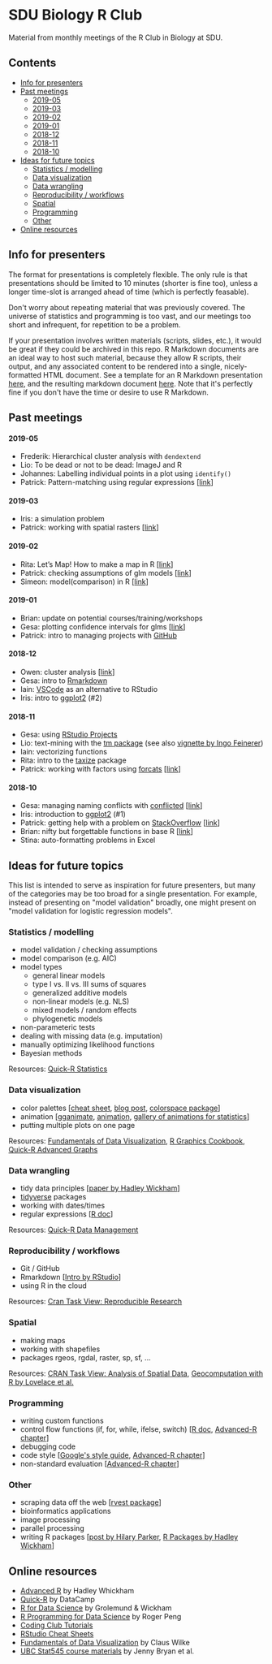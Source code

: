 
SDU Biology R Club
==================

Material from monthly meetings of the R Club in Biology at SDU.

## Contents
- [Info for presenters](#presenter-notes)
- [Past meetings](#past-meetings)
  - [2019-05](#2019-05)
  - [2019-03](#2019-03)
  - [2019-02](#2019-02)
  - [2019-01](#2019-01)
  - [2018-12](#2018-12)
  - [2018-11](#2018-11)
  - [2018-10](#2018-10)
- [Ideas for future topics](#topic-ideas)
  - [Statistics / modelling](#statistics)
  - [Data visualization](#data-viz)
  - [Data wrangling](#data-wrangling)
  - [Reproducibility / workflows](#reproducibility)
  - [Spatial](#spatial)
  - [Programming](#programming)
  - [Other](#other)
- [Online resources](#online-resources)
  


## <a name="presenter-notes"></a>Info for presenters

The format for presentations is completely flexible. The only rule is that presentations should be limited to 10 minutes (shorter is fine too), unless a longer time-slot is arranged ahead of time (which is perfectly feasable).

Don't worry about repeating material that was previously covered. The universe of statistics and programming is too vast, and our meetings too short and infrequent, for repetition to be a problem.

If your presentation involves written materials (scripts, slides, etc.), it would be great if they could be archived in this repo. R Markdown documents are an ideal way to host such material, because they allow R scripts, their output, and any associated content to be rendered into a single, nicely-formatted HTML document. See a template for an R Markdown presentation [here](template.Rmd), and the resulting markdown document [here](template.md). Note that it's perfectly fine if you don't have the time or desire to use R Markdown.

## <a name="past-meetings"></a>Past meetings

#### <a name="2019-05"></a>2019-05
- Frederik: Hierarchical cluster analysis with `dendextend`
- Lio: To be dead or not to be dead: ImageJ and R
- Johannes: Labelling individual points in a plot using `identify()`
- Patrick: Pattern-matching using regular expressions [[link](2019-05/patrick-regex.md)]

#### <a name="2019-03"></a>2019-03
- Iris: a simulation problem
- Patrick: working with spatial rasters [[link](2019-03/patrick-rasters.md)]

#### <a name="2019-02"></a>2019-02
- Rita: Let’s Map! How to make a map in R [[link](2019-02/rita-lets-map.md)]
- Patrick: checking assumptions of glm models [[link](2019-02/patrick-glm-diagnostics.md)]
- Simeon: model(comparison) in R [[link](2019-02/simeon-model-comparison.md)]

#### <a name="2019-01"></a>2019-01
- Brian: update on potential courses/training/workshops
- Gesa: plotting confidence intervals for glms [[link](2019-01/gesa-confidence-intervals.md)]
- Patrick: intro to managing projects with [GitHub](https://github.com/)

#### <a name="2018-12"></a>2018-12
- Owen: cluster analysis [[link](2018-12/owen-cluster-analysis.md)]
- Gesa: intro to [Rmarkdown](https://rmarkdown.rstudio.com/)
- Iain: [VSCode](https://code.visualstudio.com/) as an alternative to RStudio
- Iris: intro to [ggplot2](https://ggplot2.tidyverse.org/) (#2)

#### <a name="2018-11"></a>2018-11
- Gesa: using [RStudio Projects](https://support.rstudio.com/hc/en-us/articles/200526207-Using-Projects)
- Lio: text-mining with the [tm package](https://cran.r-project.org/web/packages/tm/index.html) (see also [vignette by Ingo Feinerer](https://cran.r-project.org/web/packages/tm/vignettes/tm.pdf))
- Iain: vectorizing functions
- Rita: intro to the [taxize](https://github.com/ropensci/taxize) package
- Patrick: working with factors using [forcats](https://forcats.tidyverse.org/) [[link](2018-11/patrick-forcats.md)]

#### <a name="2018-10"></a>2018-10
- Gesa: managing naming conflicts with [conflicted](https://conflicted.r-lib.org/)  [[link](2018-10/gesa-package-conflicted.md)]
- Iris: introduction to [ggplot2](https://ggplot2.tidyverse.org/)  (#1)
- Patrick: getting help with a problem on [StackOverflow](https://stackoverflow.com/) [[link](2018-10/patrick-minimal-reproducible-questions.md)]
- Brian: nifty but forgettable functions in base R [[link](2018-10/brian-nifty-but-forgettable.md)]
- Stina: auto-formatting problems in Excel

## <a name="topic-ideas"></a>Ideas for future topics

This list is intended to serve as inspiration for future presenters, but many of the categories may be too broad for a single presentation. For example, instead of presenting on "model validation" broadly, one might present on "model validation for logistic regression models".

### <a name="statistics"></a>Statistics / modelling
- model validation / checking assumptions
- model comparison (e.g. AIC)
- model types
  - general linear models
  - type I vs. II vs. III sums of squares
  - generalized additive models
  - non-linear models (e.g. NLS)
  - mixed models / random effects
  - phylogenetic models
- non-parameteric tests
- dealing with missing data (e.g. imputation)
- manually optimizing likelihood functions
- Bayesian methods

Resources: [Quick-R Statistics](https://www.statmethods.net/stats/index.html)

### <a name="data-viz"></a>Data visualization
- color palettes [[cheat sheet](https://www.nceas.ucsb.edu/~frazier/RSpatialGuides/colorPaletteCheatsheet.pdf), [blog post](https://betterfigures.org/2015/06/23/picking-a-colour-scale-for-scientific-graphics/), [colorspace package](http://colorspace.r-forge.r-project.org/index.html)]
- animation [[gganimate](https://gganimate.com/), [animation](https://cran.r-project.org/web/packages/animation/index.html), [gallery of animations for statistics](https://yihui.name/animation/examples/)]
- putting multiple plots on one page

Resources: [Fundamentals of Data Visualization](https://ourcodingclub.github.io/tutorials/), [R Graphics Cookbook](http://www.cookbook-r.com/Graphs/), [Quick-R Advanced Graphs](https://www.statmethods.net/advgraphs/parameters.html)

### <a name="data-wrangling"></a>Data wrangling
- tidy data principles [[paper by Hadley Wickham](https://www.jstatsoft.org/article/view/v059i10)]
- [tidyverse](https://www.tidyverse.org/) packages
- working with dates/times
- regular expressions [[R doc](https://stat.ethz.ch/R-manual/R-devel/library/base/html/regex.html)]

Resources: [Quick-R Data Management](https://www.statmethods.net/management/index.html)


### <a name="reproducibility"></a>Reproducibility / workflows
- Git / GitHub
- Rmarkdown [[Intro by RStudio](https://rmarkdown.rstudio.com/lesson-1.html)]
- using R in the cloud

Resources: [Cran Task View: Reproducible Research](https://cran.r-project.org/web/views/ReproducibleResearch.html)


### <a name="spatial"></a>Spatial
- making maps
- working with shapefiles
- packages rgeos, rgdal, raster, sp, sf, ...

Resources: [CRAN Task View: Analysis of Spatial Data](https://cran.r-project.org/web/views/Spatial.html), [Geocomputation with R by Lovelace et al.](https://geocompr.robinlovelace.net/)


### <a name="programming"></a>Programming
- writing custom functions
- control flow functions (if, for, while, ifelse, switch) [[R doc](https://stat.ethz.ch/R-manual/R-devel/library/base/html/Control.html), [Advanced-R chapter](https://adv-r.hadley.nz/control-flow.html)]
- debugging code
- code style [[Google's style guide](https://google.github.io/styleguide/Rguide.xml), [Advanced-R chapter](http://adv-r.had.co.nz/Style.html)]
- non-standard evaluation [[Advanced-R chapter](http://adv-r.had.co.nz/Computing-on-the-language.html)]


### <a name="other"></a>Other
- scraping data off the web [[rvest package](https://blog.rstudio.com/2014/11/24/rvest-easy-web-scraping-with-r/)]
- bioinformatics applications
- image processing
- parallel processing
- writing R packages [[post by Hilary Parker](https://hilaryparker.com/2014/04/29/writing-an-r-package-from-scratch/), [R Packages by Hadley Wickham](http://r-pkgs.had.co.nz/)]


## <a name="online-resources"></a>Online resources
- [Advanced R](https://adv-r.hadley.nz/) by Hadley Whickham
- [Quick-R](https://www.statmethods.net/index.html) by DataCamp
- [R for Data Science](https://r4ds.had.co.nz/) by Grolemund & Wickham
- [R Programming for Data Science](https://bookdown.org/rdpeng/rprogdatascience/) by Roger Peng
- [Coding Club Tutorials](https://ourcodingclub.github.io/tutorials/)
- [RStudio Cheat Sheets](https://www.rstudio.com/resources/cheatsheets/)
- [Fundamentals of Data Visualization](https://serialmentor.com/dataviz/) by Claus Wilke
- [UBC Stat545 course materials](http://stat545.com/topics.html) by Jenny Bryan et al.
